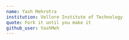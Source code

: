 ```yaml
---
name: Yash Mehrotra
institution: Vellore Institute of Technology
quote: Fork it until you make it
github_user: YashMeh
---
```

